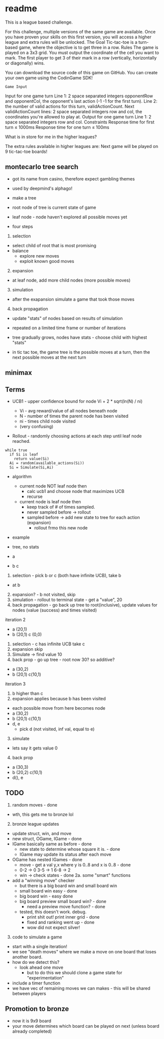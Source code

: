 # readme


This is a league based challenge.

For this challenge, multiple versions of the same game are available. Once you have proven your skills on this first version, you will access a higher league and extra rules will be unlocked.
 	The Goal
Tic-tac-toe is a turn-based game, where the objective is to get three in a row.
 	Rules
The game is played on a 3x3 grid. You must output the coordinate of the cell you want to mark. The first player to get 3 of their mark in a row (vertically, horizontally or diagonally) wins.

You can download the source code of this game on GitHub. You can create your own game using the CodinGame SDK!

 	Game Input
Input for one game turn
Line 1: 2 space separated integers opponentRow and opponentCol, the opponent's last action (-1 -1 for the first turn).
Line 2: the number of valid actions for this turn, validActionCount.
Next validActionCount lines: 2 space separated integers row and col, the coordinates you're allowed to play at.
Output for one game turn
Line 1: 2 space separated integers row and col.
Constraints
Response time for first turn ≤ 1000ms
Response time for one turn ≤ 100ms

What is in store for me in the higher leagues?

The extra rules available in higher leagues are:
Next game will be played on 9 tic-tac-toe boards!

## montecarlo tree search

- got its name from casino, therefore expect gambling themes
- used by deepmind's alphago!
- make a tree
- root node of tree is current state of game
- leaf node - node haven't explored all possible moves yet

- four steps
1.  selection
  - select child of root that is most promising
  - balance
    - explore new moves
    - exploit known good moves
2.  expansion
  - at leaf node, add more child nodes (more possible moves)
3.  simulation
  - after the exapansion simulate a game that took those moves
4.  back propagation
  - update "stats" of nodes based on results of simulation

- repeated on a limited time frame or number of iterations
- tree gradually grows, nodes have stats - choose child with highest "stats"

- in tic tac toe, the game tree is the possible moves at a turn, then the next possible moves at the next turn

## minimax

## Terms

- UCB1 - upper confidence bound for node Vi + 2 * sqrt(ln(N) / ni)
  - Vi - avg reward/value  of all nodes beneath node
  - N - number of times the parent node has been visited
  - ni - times child node visited
  - (very confusing)

- Rollout - randomly choosing actions at each step until leaf node reached.
```
while true
  if Si is leaf
    return value(Si)
  Ai = random(available_actions(Si))
  Si = Simulate(Si,Ai)
```

- algorithm
  - current node NOT leaf node then
    - calc ucb1 and choose node that maximizes UCB
    - recurse
  - current node is leaf node then
    - keep track of # of times sampled.
    - never sampled before -> rollout
    - sampled before -> add new state to tree for each action (expansion)
      - rollout frmo this new node

- example
- tree, no stats
- a
- b c

1.  selection - pick b or c (both have infinite UCB), take b
- at b
2.  expansion? - b not visited, skip
3.  simulation - rollout to terminal state - get a "value", 20
4.  back propagation - go back up tree to root(inclusive), update values for nodes (value (success) and times visited)

iteration 2

- a (20,1)
- b (20,1) c (0,0)

1.  selection - c has infinite UCB take c
2.  expansion skip
3.  Simulate -> find value 10
4.  back prop - go up tree - root now 30?  so additive?

- a (30,2)
- b (20,1) c(10,1)

iteration 3

1. b higher than c
2. expansion applies because b has been visited
  - each possible move from here becomes node
- a (30,2)
- b (20,1) c(10,1)
- d, e
  - pick d (not visited, inf val, equal to e)
3. simulate
  - lets say it gets value 0
4. back prop

- a (30,3)
- b (20,2) c(10,1)
- d(), e


## TODO

1.  random moves - done
  - wth, this gets me to bronze lol
2.  bronze league updates
  - update struct, win, and move
  - new struct, OGame, IGame - done
  - IGame basically same as before - done
    - new state to determine whose square it is. - done
    - IGame may update its status after each move
  - OGame has nested IGames - done
    - move - get a val y,x where y is 0..8 and x is 0..8 - done
    - 0-2 -> 0 3-5 -> 1 6-8 -> 2
    - win -> check states - done
2a.  some "smart" functions
  - add a "winning move" checker
    - but there is a big board win and small board win
    - small board win easy - done
    - big board win - easy done
    - big board preview small board win? - done
      - need a preview move function? - done
    - tested, this doesn't work.  debug.
      - print shit out!  print inner grid - done
      - fixed and ranking went up - done
      - wow did not expect silver!
3.  code to simulate a game
  - start with a single iteration!
  - we see "death moves" where we make a move on one board that loses another board.
  - how do we detect this?
    - look ahead one move
      - but to do this we should clone a game state for "experimentation"
  - include a timer function
  - we have vec of remaining moves we can makes - this will be shared between players

## Promotion to bronze

- now it is 9x9 board
- your move determines which board can be played on next (unless board already completed)